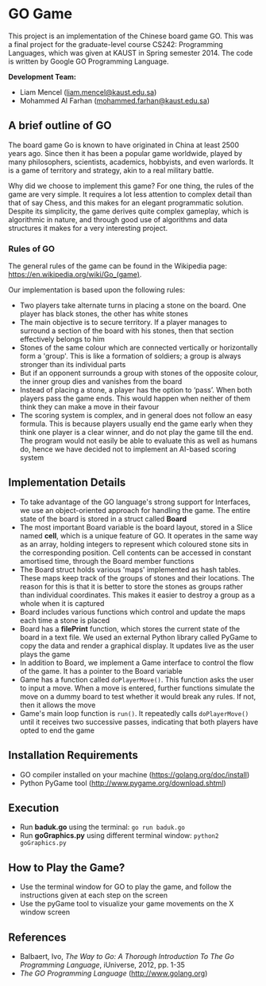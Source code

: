 
# GO Game

This project is an implementation of the Chinese board game GO.
This was a final project for the graduate-level course CS242: Programming Languages, which was given at KAUST in Spring semester 2014.
The code is written by Google GO Programming Language.

**Development Team:**

* Liam Mencel (liam.mencel@kaust.edu.sa)
* Mohammed Al Farhan (mohammed.farhan@kaust.edu.sa)

## A brief outline of GO

The board game Go is known to have originated in China at least 2500 years ago. 
Since then it has been a popular game worldwide, played by many philosophers, scientists, academics, hobbyists, and even warlords. 
It is a game of territory and strategy, akin to a real military battle.

Why did we choose to implement this game? For one thing, the rules of the game are very simple. 
It requires a lot less attention to complex detail than that of say Chess, and this makes for an elegant programmatic solution. 
Despite its simplicity, the game derives quite complex gameplay, which is algorithmic in nature, 
and through good use of algorithms and data structures it makes for a very interesting project.

### Rules of GO

The general rules of the game can be found in the Wikipedia page: https://en.wikipedia.org/wiki/Go_(game).

Our implementation is based upon the following rules:

* Two players take alternate turns in placing a stone on the board. One player has black stones, the other has white stones
* The main objective is to secure territory. If a player manages to surround a section of the board with his stones, 
then that section effectively belongs to him
* Stones of the same colour which are connected vertically or horizontally form a 'group'. 
This is like a formation of soldiers; a group is always stronger than its individual parts
* But if an opponent surrounds a group with stones of the opposite colour, the inner group dies and vanishes from the board
* Instead of placing a stone, a player has the option to ‘pass’. When both players pass the game ends. 
This would happen when neither of them think they can make a move in their favour
* The scoring system is complex, and in general does not follow an easy formula. 
This is because players usually end the game early when they think one player is a clear winner, and do not play the game till the end. 
The program would not easily be able to evaluate this as well as humans do, 
hence we have decided not to implement an AI-based scoring system

## Implementation Details

* To take advantage of the GO language's strong support for Interfaces, we use an object-oriented approach for handling the game. 
The entire state of the board is stored in a struct called **Board**
* The most important Board variable is the board layout, stored in a Slice named **cell**, which is a unique feature of GO. 
It operates in the same way as an array, holding integers to represent which coloured stone sits in the corresponding position. 
Cell contents can be accessed in constant amortised time, through the Board member functions
* The Board struct holds various 'maps' implemented as hash tables. These maps keep track of the groups of stones and their locations. 
The reason for this is that it is better to store the stones as groups rather than individual coordinates. 
This makes it easier to destroy a group as a whole when it is captured
* Board includes various functions which control and update the maps each time a stone is placed
* Board has a **filePrint** function, which stores the current state of the board in a text file. 
We used an external Python library called PyGame to copy the data and render a graphical display. It updates live as the user plays the game
* In addition to Board, we implement a Game interface to control the flow of the game. It has a pointer to the Board variable
* Game has a function called `doPlayerMove()`. This function asks the user to input a move. 
When a move is entered, further functions simulate the move on a dummy board to test whether it would break any rules. If not, then it allows the move
* Game's main loop function is `run()`. It repeatedly calls `doPlayerMove()` until it receives two successive passes, 
indicating that both players have opted to end the game

## Installation Requirements

* GO compiler installed on your machine (https://golang.org/doc/install)
* Python PyGame tool (http://www.pygame.org/download.shtml)

## Execution

* Run **baduk.go** using the terminal: `go run baduk.go` 
* Run **goGraphics.py** using different terminal window: `python2 goGraphics.py` 

## How to Play the Game?

* Use the terminal window for GO to play the game, and follow the instructions given at each step on the screen 
* Use the pyGame tool to visualize your game movements on the X window screen 

## References

* Balbaert, Ivo, *The Way to Go: A Thorough Introduction To The Go Programming Language*, iUniverse, 2012, pp. 1-35
* *The GO Programming Language* (http://www.golang.org)
